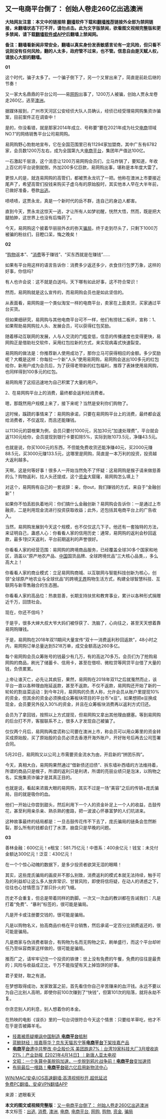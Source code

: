  <h2>又一电商平台倒了： 创始人卷走260亿出逃澳洲</h2> <p class="notice"><b>大陆网友注意：本文中的链接除 <a href="https://github.com/bannedbook/fanqiang" >翻墙</a>软件下载和<a href="https://github.com/killgcd/justmysocks/blob/master/README.md">翻墙推荐</a>链接外全部为禁网链接，未翻墙状态下打不开，请勿点击。此为文字版禁闻，欲看图文视频完整版和更多禁闻，请下载<a href="https://github.com/bannedbook/fanqiang">翻墙软件或APP</a>后翻墙上禁闻网。</p><p>备注：翻墙看新闻非常安全，翻墙以真实身份发表敏感言论有一定风险，但只看不说则没有任何风险，翻的人太多，政府管不过来，也不管。信息自由是天赋人权，请放心大胆的翻墙。</b></p>  <div class="entry"> <p><strong>01</strong></p> <p>这个时代，骗子太多了。一个骗子倒下了，另一个又冒出来了，简直是前赴后继的节奏！</p> <p>又一家大名鼎鼎的平台公司——易<a href="https://www.bannedbook.org/bnews/tag/%e7%bd%91%e8%b4%ad/" class="st_tag internal_tag" rel="tag" title="标签 网购 下的日志">网购</a>出事了，1200万人被骗，创始人贾永龙卷走260亿，逃至<a href="https://www.bannedbook.org/bnews/tag/%e6%be%b3%e6%b4%b2/" class="st_tag internal_tag" rel="tag" title="标签 澳洲 下的日志">澳洲</a>。</p> <p>据媒体报到，广州市天河区公安经侦大队人员确认，经侦已经受理易网购集资诈骗案，目前案件正在调查中！</p> <p>是的，你没看错，就是那家2014年成立、号称要“要在2021年成为社交<a href="https://www.bannedbook.org/bnews/tag/%E7%94%B5%E5%95%86/" class="st_tag internal_tag" rel="tag" title="标签 电商 下的日志">电商</a>领域NO.1”的网络销售平台公司易网购。</p> <p>易网购野心勃勃地宣布，它在全国范围里已有11294家加盟商，其中广东有6782家，会员数1200万左右，成为全国第九大<a href="https://www.bannedbook.org/bnews/tag/%E7%94%B5%E5%95%86%E5%B9%B3%E5%8F%B0/" class="st_tag internal_tag" rel="tag" title="标签 电商平台 下的日志">电商平台</a>，集团年产值达100亿。</p> <p>一石激起千层浪，这个消息让1200万易网购会员们，立马炸锅了，要知道，年收上百亿的平台说倒就倒，外加200多亿巨款，易网购出事，堪称是本年度大雷了。</p> <p>更惊人的是，就连易网购的高管们，都被贾永龙坑了一把。他称在澳洲上市要接近尾声了，希望高管们投钱来购买子虚乌有的原始股时，其实他本人早在大半年前，已做好准备，卷款<a href="https://www.bannedbook.org/bnews/tag/%E5%87%BA%E9%80%83/" class="st_tag internal_tag" rel="tag" title="标签 出逃 下的日志">出逃</a>。</p> <p>啧啧啧，这贾永龙，真是一个新时代的岳不群，连自己的身边人都害。</p> <p>直到今天，贾永龙这惊天一逃，才让所有人如梦初醒，恍然大悟，然而，既是把大腿拍肿，这世界上也没有后悔药了。</p> <p>今天，易网购这个披着华丽丽外衣的弥天<a href="https://www.bannedbook.org/bnews/tag/%E9%AA%97%E5%B1%80/" class="st_tag internal_tag" rel="tag" title="标签 骗局 下的日志">骗局</a>，终于走到尽头了，只剩下1000万被骗的粉丝们，目瞪口呆，悔之晚矣！</p> <p><strong>02</strong></p> <p>“<a href="https://www.bannedbook.org/bnews/tag/%e8%b4%ad%e7%89%a9/" class="st_tag internal_tag" rel="tag" title="标签 购物 下的日志">购物</a>返本”、“<a href="https://www.bannedbook.org/bnews/tag/%e6%b6%88%e8%b4%b9/" class="st_tag internal_tag" rel="tag" title="标签 消费 下的日志">消费</a>等于赚钱”、“买东西就是在赚钱”&#8230;&#8230;</p> <p>如果有平台用这样的语言告诉你：消费多少返还多少，衣食住行包罗万象，这样的好事，你信吗?</p> <p>有人也许会说：这不就是白送吗，天下哪有如此好事，这不符合常识！</p>  <p>然而，易网购就是这么宣传的，而易网购会员也是如此坚信的。</p> <p>从表面看，易网购是一个类似淘宝一样的电商平台，卖家在上面卖货，买家通过平台买货。</p> <p>但如果细研究，易网购与其他电商平台可不一样，他们有捞钱二板斧，宣称：1、如果帮助易网购拉人头、发展会员，可以获得红包奖励。</p> <p>随着移动互联网的发展，人与人交流的门槛变低，信息的传播速度也变得更快，易网购正是借助社交软件，采用红包拉新的方式，来实现病毒式快速裂变。</p> <p>易网购的做法是：你推荐新人使用成功了，那你立马可获得相应的金额。多少奖励呢？大概是这样：你每拉一个新“人头”使用易网购，易网购会送出100多元的红包给你，新用户成为会员后，为了获得老带新的红包福利，推荐了表妹使用易网购，也同样得到100多元的红包。</p> <p>易网购用了这招迅速地为自己积累了大量的用户。</p> <p>2、在易网购平台上的消费，最终都会返利给消费者。</p> <p>嗯，那既然用户规模上来了，接下来呢？当然是安利你们购物了。</p> <p>这时候，蹊跷的事情来了：易网购承诺，只要在易网购平台上的消费，最终都会返给消费者，不仅返现，而且还能赚钱。</p> <p>以1130元的碧根果为例，会员只要付1000元，另加30元“加速处理费”，平台就会返1130元给你，会员提现到银行卡要扣除5%，实际到账1073.5元，净赚43.5元。</p> <p>也就是说，你买1000元的东西，不但能免费收货还能净赚40元，买2000元赚88.5元，买3000元赚133.5元，这哪里是网购，简直是一本万利的投资，投资越大返利越多。</p> <p>天啊，这是何等好事！很多人一开始当然免不了怀疑：这易网购是猴子请来做慈善的么？购物返利，拉人头还提成，这个<a href="https://www.bannedbook.org/bnews/tag/%E8%B5%84%E9%87%91/" class="st_tag internal_tag" rel="tag" title="标签 资金 下的日志">资金</a>大窟窿，易网购怎么填上？</p> <p>对这个，易网购有自己的一套说辞：亲，你out，我们赚钱的方式，来自于“金融创新”！</p> <p>如果你不怕丢脸执着地问：你们搞什么金融创新？易网购会告诉你：一是通过上市融资，二是利用现金流进行投资获取收益；此外，还包括其电商平台上的广告收入。</p> <p>当然，易网购发展到今天这个规模，也不仅仅这几下子。他还有一套独特的方法，来证明自己，蛊惑人心：你看看人家的信用历史：通常，易网购的返利会秒回返款，最多1到2天返利，平台前期返利的声誉很好。</p>  <p>你看看人家的经营范围：易网购的跨境商品服务，已经覆盖全球30多个国家和地区，涵盖以“原产地农产品、<span class='wp_keywordlink_affiliate'><a href="https://www.bannedbook.org/" title="中国" target="_blank">中国</a></span>国货品牌、全球跨境优品”三大核心品类，，多么高大上！</p> <p>你看看人家的商业模式：立足易网购商城、以互联网与智能科技创新为核心，创领“全球原产地农业与全球优品”的跨境<span class='wp_keywordlink'><a href="https://www.bannedbook.org/forum23/topic2139.html" title="无界浏览最新版下载 " target="_blank">无界</a></span>购物生活方式，构建全球智慧科技、互联网与新零售融合的生态圈。</p> <p>你看看人家的高品位：热衷慈善，长期支持扶贫和教育事业，累计以各种形式捐赠近千万，回馈社会。</p> <p>现在，你还不信吗？</p> <p>于是乎，很多大婶大叔大爷大妈们被俘获了、洗脑了，心向往之，甚至天天想着靠易网购赚钱。</p> <p>于是，易网购在2018年双11期间大量宣传“双十一消费返利秒回返款”，48小时之内，易网购订单总量达到5218万单，成交金额高达260多亿。</p> <p>每个易网购会员众筹账号的钱最少有几万，有的高达70多万。会员们为了抢购易网购的商品，刷光了储蓄卡、信用卡，甚至在借呗、微粒贷等网贷平台借了大量的钱，负债累累。</p> <p>上帝让谁灭亡，必先让其疯狂，果然，易网购在2018年双11之后就戛然而止，该平台一直以各种理由拖延返款，甚至不返款。不仅不返款，易网购还开始了新的一轮轮的割韭菜运动：到今年2月，易网购的负责人称，允许会员从账户里提现10%的资金，但其余的资金必须换成众筹板块项目的平台币“e豆”。如果想把e豆换成现金，会员要另外投入30%的资金，并且在众筹板块消费再以返利方式归还。</p> <p>会员为了拿回钱，按照以上方式提现，但易网购又拿出其他理由搪塞。等到易网购的后台打不开，客服联系不上，很多人才发现自己被骗了。</p> <p>仅仅两个月后，易网购再度谎称公司要在澳洲上市，称会员可以用众筹里的资金转买成原始股，买了原始股的会员必须去香港开海外账户，开好账号后再去公司签署合同。</p> <p>5月20日，易网购又以公司上市需要资金流水为由，开启新的“拼团乐购”。</p> <p>今天，真相大白，易网购果然通过“借新债还旧债”、拆东墙补西墙的方法维持着，所谓的商品只是幌子，所谓的返利只是利诱，所谓的亮丽业绩只是泡沫，以购物之名，实施集资诈骗才是其真正目的。</p> <p>也就是说，看起来浓眉大眼的易网购，其实不过是一场“美容”之后的传销+庞氏骗局，目的就是吸你的血。</p> <p>他们一开始让你尝到甜头，然后利用下一个人的资金补足上一个人的收益，击鼓传花，甚至利用亲杀亲、熟杀熟的套路，把一波波心怀暴富梦的人们坑进来。</p> <p>这种故事最终的结局都是：一旦击鼓传花传不下去了，庞氏骗局的链条会忽然断裂，那么所有的钱都会打了水漂，崩盘只是早晚的问题。</p>  <p><strong>03</strong></p> <p>善林金融：600亿元！e租宝：581.75亿元！中晋系：400余亿元！钱宝：未兑付金额达300亿元！泛亚：430亿元！</p> <p>在一个个惊心动魄的数据下，是多少投资者欲哭无泪的眼睛！</p> <p>其实，这些庞氏骗局的画皮并不那么别致，消费返利的模式本就无法持续，触手可及的利益却让这么多人放弃常识、甘冒风险，即使将信将疑，在动人的诱惑之下，往往也心甘情愿当了那只扑火的飞蛾。</p> <p>历史不会重复，但总是带着同样的韵脚。一次又一次血的教训都在告诫我们：凡是打着“免费”、“暴利”标签的，很可能是骗局。</p> <p>凡是开卡或注册要交钱的，很可能是骗局。</p> <p>凡是以购物名义，抬高商品价格在平台销售，然后承诺一定百分比销费返还的，很可能是骗局。</p> <p>凡是商家与伪消费者联合，有购物为名而无购物之实，刷单盛行，而这个平台却听任乃至纵容商家这样做的，很可能是骗局。</p> <p>推而广之，请牢牢记住一个投资的铁律：世上没有免费的午餐，免费的往往是最贵的；风险与收益成正比，千万不能指望有天上掉馅饼的好事。</p> <p>君子爱财，取之有道。</p> <p>在梦想取得成功，发家致富之前，首先看住你自己辛苦赚来的血汗钱。永远不要以为自己比别人高明，即使你前100次赚到了“快钱”，但第101次的陷落，就将永劫不复。</p> <p>你贪恋别人的利息，别人想着你的本金。</p> <p>在热映的电影《误杀》里的一句台词很符合今天这个情景：只要给羊草吃，他才不在乎是否被薅羊毛。</p> <ul class='op-related-articles' title='相关阅读'> <li><a href='https://www.bannedbook.org/bnews/baitai/20210511/1544285.html' target='_blank'>技嘉被质疑嘲讽中国制造 <b>电商平台</b>抵制</a></li> <li><a href='https://www.bannedbook.org/bnews/baitai/20210511/1544159.html' target='_blank'>蓝鲸财经｜技嘉辱华？京东天猫苏宁等<b>电商平台</b>下架技嘉产品</a></li> <li><a href='https://www.bannedbook.org/bnews/bannedvideo/20210414/1526064.html' target='_blank'><b>电商平台</b>遭中共整改 中企股价泻 美团跌逾7%｜台湾19家科技大厂3月增收逾21%｜产业劲报【2021年4月14日】｜新唐人亚太电视</a></li> <li><a href='https://www.bannedbook.org/bnews/cbnews/20210330/1515534.html' target='_blank'>文昭：一个失算中美脱钩加速，一步脱到鸦片战争前！<b>电商平台</b>变加速师</a></li> <li><a href='https://www.bannedbook.org/bnews/taiwannews/20210128/1476573.html' target='_blank'>布局最后一哩路！<b>电商平台</b>砸六亿启用新物流中心</a></li> </ul> <p class="texttj"> <a href="https://github.com/bannedbook/fanqiang/wiki/V2ray%E6%9C%BA%E5%9C%BA" target="_blank">WIN/MAC/安卓/iOS高速翻墙:高清视频秒开,超低延迟</a><br/> <a href="https://github.com/bannedbook/fanqiang/wiki/%E7%A6%81%E9%97%BB%E7%BD%91%E5%AE%89%E5%8D%93%E7%BF%BB%E5%A2%99%E6%96%B0%E9%97%BBAPP" target="_blank">免费PC翻墙、安卓VPN翻墙APP</a></p><p> 来源：遮眼看天 </p> <a name='sharetosocial'></a>       <div><b>本文的图文或视频完整版</b>：<a href='https://www.bannedbook.org/bnews/cnnews/20210525/1553325.html'>又一电商平台倒了： 创始人卷走260亿出逃澳洲</a></div>  </div><!--END ENTRY--> <div class="postfooter"> <div>本文标签：<a href="https://www.bannedbook.org/bnews/tag/%E5%87%BA%E9%80%83/" rel="tag">出逃</a>, <a href="https://www.bannedbook.org/bnews/tag/%e6%b6%88%e8%b4%b9/" rel="tag">消费</a>, <a href="https://www.bannedbook.org/bnews/tag/%e6%be%b3%e6%b4%b2/" rel="tag">澳洲</a>, <a href="https://www.bannedbook.org/bnews/tag/%E7%94%B5%E5%95%86/" rel="tag">电商</a>, <a href="https://www.bannedbook.org/bnews/tag/%E7%94%B5%E5%95%86%E5%B9%B3%E5%8F%B0/" rel="tag">电商平台</a>, <a href="https://www.bannedbook.org/bnews/tag/%e7%bd%91%e8%b4%ad/" rel="tag">网购</a>, <a href="https://www.bannedbook.org/bnews/tag/%e8%b4%ad%e7%89%a9/" rel="tag">购物</a>, <a href="https://www.bannedbook.org/bnews/tag/%E8%B5%84%E9%87%91/" rel="tag">资金</a>, <a href="https://www.bannedbook.org/bnews/tag/%E9%AA%97%E5%B1%80/" rel="tag">骗局</a></div>  </div><!--END POSTFOOTER--> 